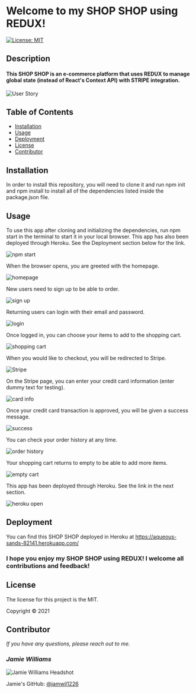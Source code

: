 # Welcome to my SHOP SHOP using REDUX!

[![License: MIT](https://img.shields.io/badge/License-MIT-yellow.svg)](https://opensource.org/licenses/MIT)


## Description

#### This SHOP SHOP is an e-commerce platform that uses REDUX to manage global state (instead of React's Context API) with STRIPE integration.

![User Story](./client/public/images/user-story.png)

## Table of Contents
* [Installation](#installation)
* [Usage](#usage)
* [Deployment](#deployment)
* [License](#license)
* [Contributor](#contributor)



## Installation
In order to install this repository, you will need to clone it and run npm init and npm install to install all of the dependencies listed inside the package.json file.

## Usage
To use this app after cloning and initializing the dependencies, run npm start in the terminal to start it in your local browser. This app has also been deployed through Heroku. See the Deployment section below for the link.

![npm start](./client/public/images/npm-start.png)

When the browser opens, you are greeted with the homepage.

![homepage](./client/public/images/homepage.png)

New users need to sign up to be able to order.

![sign up](./client/public/images/signup.png)

Returning users can login with their email and password.

![login](./client/public/images/login.png)

Once logged in, you can choose your items to add to the shopping cart.

![shopping cart](./client/public/images/shopping-cart.png)

When you would like to checkout, you will be redirected to Stripe.

![Stripe](./client/public/images/stripe.png)

On the Stripe page, you can enter your credit card information (enter dummy text for testing).

![card info](./client/public/images/card-info.png)


Once your credit card transaction is approved, you will be given a success message.

![success](./client/public/images/success.png)

You can check your order history at any time.

![order history](./client/public/images/order-history.png)

Your shopping cart returns to empty to be able to add more items.

![empty cart](./client/public/images/empty-cart.png)

This app has been deployed through Heroku. See the link in the next section.

![heroku open](./client/public/images/heroku.png)

## Deployment
You can find this SHOP SHOP deployed in Heroku at https://aqueous-sands-82141.herokuapp.com/

### I hope you enjoy my SHOP SHOP using REDUX! I welcome all contributions and feedback!

## License
The license for this project is the MIT.

Copyright © 2021


## Contributor
*If you have any questions, please reach out to me.*

### _Jamie Williams_ 

![Jamie Williams Headshot](./client/public/images/jamie-williams-headshot.png)

Jamie's GitHub: [@jamwil1226](https://github.com/jamwil1226/)